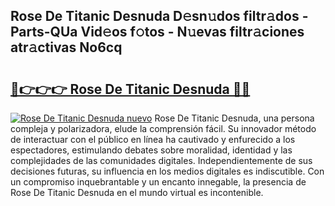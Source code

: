 ## Rose De Titanic Desnuda D𝚎sn𝚞dos filtr𝚊dos - Parts-QUa Vid𝚎os f𝚘tos - N𝚞evas filtr𝚊ciones atr𝚊ctivas No6cq

# <h2><a href="http://mbbw5v.tromn.icu/?c=Rose+De+Titanic+Desnuda">🔗👉👉👉 Rose De Titanic Desnuda 🔗🔗</a></h2>

[![Rose De Titanic Desnuda nuevo](https://i.imgur.com/pEAQMta.gif)](http://mbbw5v.tromn.icu/?c=Rose+De+Titanic+Desnuda)
Rose De Titanic Desnuda, una persona compleja y polarizadora, elude la comprensión fácil. Su innovador método de interactuar con el público en línea ha cautivado y enfurecido a los espectadores, estimulando debates sobre moralidad, identidad y las complejidades de las comunidades digitales. Independientemente de sus decisiones futuras, su influencia en los medios digitales es indiscutible. Con un compromiso inquebrantable y un encanto innegable, la presencia de Rose De Titanic Desnuda en el mundo virtual es incontenible.

